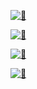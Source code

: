 [<img alt="🐊"
src="https://github.com/OBeezyBaby87/OBeezyBaby87/blob/master/metrics.svg">](https://github.com/lowlighter/metrics)

[<img alt="🐊"
src="https://github.com/OBeezyBaby87/OBeezyBaby87/blob/master/metrics.plugin.pagespeed.svg">](https://github.com/lowlighter/metrics)

[<img alt="🐊" src="https://github.com/OBeezyBaby87/OBeezyBaby87/blob/master/metrics.projects.svg">](Https://github.com/lowlighter/metrics)

[<img alt="🐊"
src="https://github.com/OBeezyBaby87/OBeezyBaby87/blob/master/metrics.additional.svg">](https://github.com/lowlighter/metrics)
